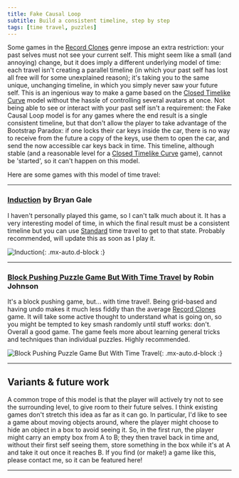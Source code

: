 ```yaml
---
title: Fake Causal Loop
subtitle: Build a consistent timeline, step by step
tags: [time travel, puzzles]
---
```


Some games in the [Record Clones](/time-genres/record-clones) genre impose an extra restriction: your past selves must not see your current self.
This might seem like a small (and annoying) change, but it does imply a different underlying model of time: each travel isn't creating a parallel
timeline (in which your past self has lost all free will for some unexplained reason); it's taking you to the same unique, unchanging timeline,
in which you simply never saw your future self. This is an ingenious way to make a game based on the [Closed Timelike Curve](/time-genres/closed-timelike-curve)
model without the hassle of controlling several avatars at once. Not being able to see or interact with your past self isn't a requirement: the
Fake Causal Loop model is for any games where the end result is a single consistent timeline, but that don't allow the player to take advantage of the Bootstrap Paradox:
if one locks their car keys inside the car, there is no way to receive from the future a copy of the keys, use them to open the car, and send
the now accessible car keys back in time. This timeline, although stable (and a reasonable level for a [Closed Timelike Curve](/time-genres/closed-timelike-curve)
game), cannot be 'started', so it can't happen on this model.

Here are some games with this model of time travel:
<a name="induction"></a>

-----

### [Induction](https://store.steampowered.com/app/381890/Induction/) by Bryan Gale


I haven't personally played this game, so I can't talk much about it. It has a very interesting model of time, in which the final result must
be a consistent timeline but you can use [Standard](/time-genres/standard) time travel to get to that state. Probably recommended, will update
this as soon as I play it.

![Induction](https://cdn.akamai.steamstatic.com/steam/apps/381890/ss_f3af590ec151224cf28a9bbdd90a4d95af7872f4.1920x1080.jpg?t=1624298007){: .mx-auto.d-block :}
<a name="block-pushing-puzzle-game-but-you-can-time-travel"></a>

-----

### [Block Pushing Puzzle Game But With Time Travel](https://versificator.itch.io/block-pushing-puzzle-game-but-you-can-time-travel) by Robin Johnson


It's a block pushing game, but... with time travel!. Being grid-based and having undo makes it much less fiddly than the average 
[Record Clones](/time-genres/record-clones) game. It will take some active thought to understand what is going on, so you might be tempted
to key smash randomly until stuff works: don't. Overall a good game. The game feels more about learning general tricks and techniques
than individual puzzles. Highly recommended.

![Block Pushing Puzzle Game But With Time Travel](https://img.itch.zone/aW1nLzMwMjgwMjgucG5n/315x250%23c/7f37hi.png){: .mx-auto.d-block :}

-----

## Variants & future work

A common trope of this model is that the player will actively try not to see the surrounding level, to give room
to their future selves. I think existing games don't stretch this idea as far as it can go. In particular, I'd like to see a game
about moving objects around, where the player might choose to hide an object in a box to avoid seeing it. So, in the first run,
the player might carry an empty box from A to B; they then travel back in time and, without their first self seeing them, store something
in the box while it's at A and take it out once it reaches B. If you find (or make!) a game like this, please contact me, so it can be
featured here!

-----